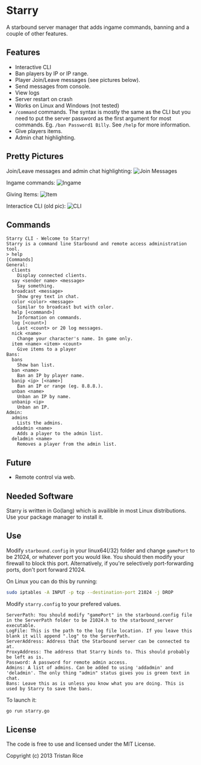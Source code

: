 Starry
======

A starbound server manager that adds ingame commands, banning and a couple of other features.

Features
-----
* Interactive CLI
* Ban players by IP or IP range.
* Player Join/Leave messages (see pictures below).
* Send messages from console.
* View logs
* Server restart on crash
* Works on Linux and Windows (not tested)
* `/command` commands. The syntax is mostly the same as the CLI but you need to put the server password as the first argument for most commands. Eg. `/ban Password1 Billy`. See `/help` for more information.
* Give players items.
* Admin chat highlighting.

Pretty Pictures
------
Join/Leave messages and admin chat highlighting:
![Join Messages](http://i.imgur.com/rlnzsoV.png)

Ingame commands:
![Ingame](http://i.imgur.com/xq3lZK6.png)

Giving Items:
![Item](http://i.imgur.com/mCAWxE8.png)

Interactice CLI (old pic):
![CLI](http://i.imgur.com/ZKP9OHM.png)

Commands
-----
```
Starry CLI - Welcome to Starry!
Starry is a command line Starbound and remote access administration tool.
> help
[Commands]
General:
  clients 
    Display connected clients.
  say <sender name> <message>
    Say something.
  broadcast <message>
    Show grey text in chat.
  color <color> <message>
    Similar to broadcast but with color.
  help [<command>]
    Information on commands.
  log [<count>]
    Last <count> or 20 log messages.
  nick <name>
    Change your character's name. In game only.
  item <name> <item> <count>
    Give items to a player
Bans:
  bans 
    Show ban list.
  ban <name>
    Ban an IP by player name.
  banip <ip> [<name>]
    Ban an IP or range (eg. 8.8.8.).
  unban <name>
    Unban an IP by name.
  unbanip <ip>
    Unban an IP.
Admin:
  admins 
    Lists the admins.
  addadmin <name>
    Adds a player to the admin list.
  deladmin <name>
    Removes a player from the admin list.
```

Future
-----
* Remote control via web.

Needed Software
-----
Starry is written in Go(lang) which is availible in most Linux distributions. Use your package manager to install it.

Use
------

Modify `starbound.config` in your linux64(/32) folder and change `gamePort` to be 21024, or whatever port you would like. You should then modify your firewall to block this port. Alternatively, if you're selectively port-forwarding ports, don't port forward 21024. 

On Linux you can do this by running:
```bash
sudo iptables -A INPUT -p tcp --destination-port 21024 -j DROP
```

Modify `starry.config` to your prefered values.
```
ServerPath: You should modify "gamePort" in the starbound.config file in the ServerPath folder to be 21024.h to the starbound_server executable.
LogFile: This is the path to the log file location. If you leave this blank it will append ".log" to the ServerPath.
ServerAddress: Address that the Starbound server can be connected to at. 
ProxyAddress: The address that Starry binds to. This should probably be left as is.
Password: A password for remote admin access.
Admins: A list of admins. Can be added to using 'addadmin' and 'deladmin'. The only thing "admin" status gives you is green text in chat.
Bans: Leave this as is unless you know what you are doing. This is used by Starry to save the bans.
```

To launch it:
```bash
go run starry.go
```


License
-----
The code is free to use and licensed under the MIT License.

Copyright (c) 2013 Tristan Rice
